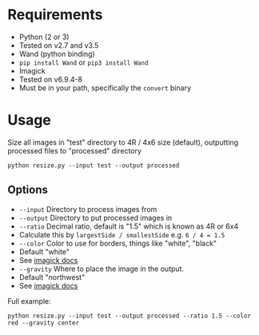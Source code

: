 # Requirements

 - Python (2 or 3)
  - Tested on v2.7 and v3.5
 - Wand (python binding)
  - `pip install Wand` or `pip3 install Wand`
 - Imagick
  - Tested on v6.9.4-8
  - Must be in your path, specifically the `convert` binary

# Usage

Size all images in "test" directory to 4R / 4x6 size (default), outputting
processed files to "processed" directory

    python resize.py --input test --output processed

## Options

 - `--input` Directory to process images from
 - `--output` Directory to put processed images in
 - `--ratio` Decimal ratio, default is "1.5" which is known as 4R or 6x4
  - Calculate this by `largestSide / smallestSide` e.g. `6 / 4 = 1.5`
 - `--color` Color to use for borders, things like "white", "black"
  - Default "white"
  - See [imagick docs](http://php.net/manual/de/imagick.constants.php#imagick.constants.color)
 - `--gravity` Where to place the image in the output.
  - Default "northwest"
  - See [imagick docs](http://php.net/manual/de/imagick.constants.php#imagick.constants.gravity)

Full example:

    python resize.py --input test --output processed --ratio 1.5 --color red --gravity center

